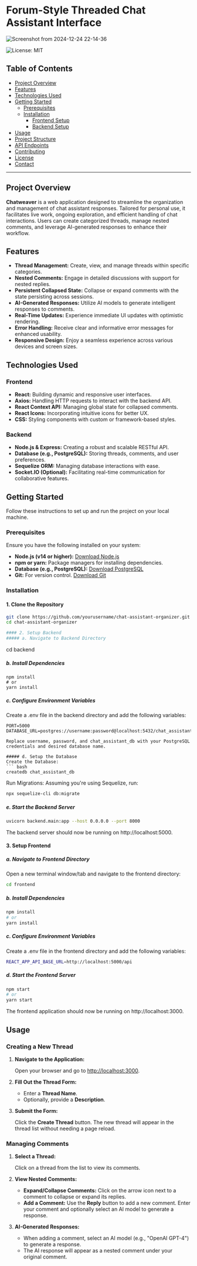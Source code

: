 # Forum-Style Threaded Chat Assistant Interface

![Screenshot from 2024-12-24 22-14-36](https://github.com/user-attachments/assets/11c4658d-09f7-4010-a102-504209f136b4)


![License: MIT](https://img.shields.io/badge/License-MIT-yellow.svg)

## Table of Contents

- [Project Overview](#project-overview)
- [Features](#features)
- [Technologies Used](#technologies-used)
- [Getting Started](#getting-started)
  - [Prerequisites](#prerequisites)
  - [Installation](#installation)
    - [Frontend Setup](#frontend-setup)
    - [Backend Setup](#backend-setup)
- [Usage](#usage)
- [Project Structure](#project-structure)
- [API Endpoints](#api-endpoints)
- [Contributing](#contributing)
- [License](#license)
- [Contact](#contact)

---

## Project Overview

**Chatweaver** is a web application designed to streamline the organization and management of chat assistant responses. Tailored for personal use, it facilitates live work, ongoing exploration, and efficient handling of chat interactions. Users can create categorized threads, manage nested comments, and leverage AI-generated responses to enhance their workflow.

## Features

- **Thread Management:** Create, view, and manage threads within specific categories.
- **Nested Comments:** Engage in detailed discussions with support for nested replies.
- **Persistent Collapsed State:** Collapse or expand comments with the state persisting across sessions.
- **AI-Generated Responses:** Utilize AI models to generate intelligent responses to comments.
- **Real-Time Updates:** Experience immediate UI updates with optimistic rendering.
- **Error Handling:** Receive clear and informative error messages for enhanced usability.
- **Responsive Design:** Enjoy a seamless experience across various devices and screen sizes.

## Technologies Used

### Frontend

- **React:** Building dynamic and responsive user interfaces.
- **Axios:** Handling HTTP requests to interact with the backend API.
- **React Context API:** Managing global state for collapsed comments.
- **React Icons:** Incorporating intuitive icons for better UX.
- **CSS:** Styling components with custom or framework-based styles.

### Backend

- **Node.js & Express:** Creating a robust and scalable RESTful API.
- **Database (e.g., PostgreSQL):** Storing threads, comments, and user preferences.
- **Sequelize ORM:** Managing database interactions with ease.
- **Socket.IO (Optional):** Facilitating real-time communication for collaborative features.

## Getting Started

Follow these instructions to set up and run the project on your local machine.

### Prerequisites

Ensure you have the following installed on your system:

- **Node.js (v14 or higher):** [Download Node.js](https://nodejs.org/)
- **npm or yarn:** Package managers for installing dependencies.
- **Database (e.g., PostgreSQL):** [Download PostgreSQL](https://www.postgresql.org/download/)
- **Git:** For version control. [Download Git](https://git-scm.com/downloads)

### Installation

#### 1. Clone the Repository

```bash
git clone https://github.com/yourusername/chat-assistant-organizer.git
cd chat-assistant-organizer

#### 2. Setup Backend
##### a. Navigate to Backend Directory
```
  cd backend
##### b. Install Dependencies
```
npm install
# or
yarn install
```

##### c. Configure Environment Variables
Create a .env file in the backend directory and add the following variables:
```
PORT=5000
DATABASE_URL=postgres://username:password@localhost:5432/chat_assistant_db

Replace username, password, and chat_assistant_db with your PostgreSQL credentials and desired database name.

##### d. Setup the Database
Create the Database:
``` bash
createdb chat_assistant_db
```

Run Migrations:
Assuming you're using Sequelize, run:
``` bash
npx sequelize-cli db:migrate
```

##### e. Start the Backend Server
``` bash
uvicorn backend.main:app --host 0.0.0.0 --port 8000
```

The backend server should now be running on http://localhost:5000.

#### 3. Setup Frontend
##### a. Navigate to Frontend Directory
Open a new terminal window/tab and navigate to the frontend directory:
``` bash
cd frontend
```

##### b. Install Dependencies
``` bash
npm install
# or
yarn install
```

##### c. Configure Environment Variables
Create a .env file in the frontend directory and add the following variables:
``` bash
REACT_APP_API_BASE_URL=http://localhost:5000/api
```

##### d. Start the Frontend Server
``` bash
npm start
# or
yarn start
```

The frontend application should now be running on http://localhost:3000.


## Usage

### Creating a New Thread

1. **Navigate to the Application:**

   Open your browser and go to [http://localhost:3000](http://localhost:3000).

2. **Fill Out the Thread Form:**
   - Enter a **Thread Name**.
   - Optionally, provide a **Description**.

3. **Submit the Form:**

   Click the **Create Thread** button. The new thread will appear in the thread list without needing a page reload.

### Managing Comments

1. **Select a Thread:**

   Click on a thread from the list to view its comments.

2. **View Nested Comments:**
   - **Expand/Collapse Comments:** Click on the arrow icon next to a comment to collapse or expand its replies.
   - **Add a Comment:** Use the **Reply** button to add a new comment. Enter your comment and optionally select an AI model to generate a response.

3. **AI-Generated Responses:**
   - When adding a comment, select an AI model (e.g., "OpenAI GPT-4") to generate a response.
   - The AI response will appear as a nested comment under your original comment.

